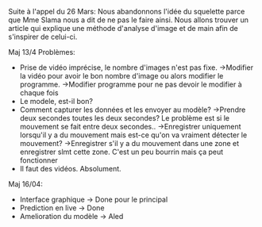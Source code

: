 Suite à l'appel du 26 Mars:
Nous abandonnons l'idée du squelette parce que Mme Slama nous a dit de ne pas le faire ainsi.
Nous allons trouver un article qui explique une méthode d'analyse d'image et de main afin
de s'inspirer de celui-ci.





Maj 13/4
Problèmes:
- Prise de vidéo imprécise, le nombre d'images n'est pas fixe.
->Modifier la vidéo pour avoir le bon nombre d'image ou alors modifier le programme.
->Modifier programme pour  ne pas devoir le modifier à chaque fois
- Le modele, est-il bon?
- Comment capturer les données et les envoyer au modèle?
->Prendre deux secondes toutes les deux secondes? Le problème est si le mouvement se fait entre deux secondes..
->Enregistrer uniquement lorsqu'il y a du mouvement mais est-ce qu'on va vraiment détecter le mouvement?
->Enregistrer s'il y a du mouvement dans une zone et enregistrer slmt cette zone. C'est un peu bourrin mais ça peut fonctionner
- Il faut des vidéos. Absolument.


Maj 16/04:
- Interface graphique -> Done pour le principal
- Prediction en live -> Done
- Amelioration du modèle -> Aled
